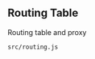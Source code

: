 Routing Table
-------------
Routing table and proxy

```match
src/routing.js
```

[icon]: fa://fa-map-signs/#33ff6e
